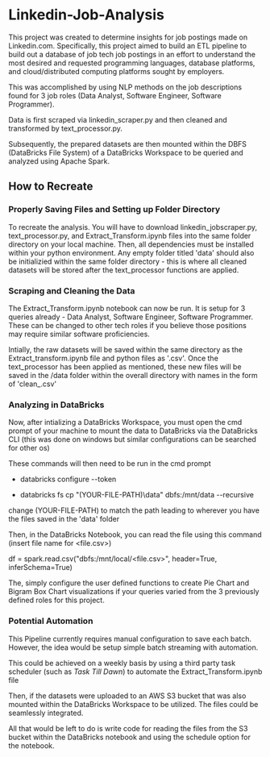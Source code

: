# Linkedin-Job-Analysis

This project was created to determine insights for job postings made on Linkedin.com. Specifically, this project aimed to build an ETL pipeline to build out a database of job tech job postings in an effort to understand the most desired and requested programming languages, database platforms, and cloud/distributed computing platforms sought by employers.

This was accomplished by using NLP methods on the job descriptions found for 3 job roles (Data Analyst, Software Engineer, Software Programmer). 

Data is first scraped via linkedin_scraper.py and then cleaned and transformed by text_processor.py.

Subsequently, the prepared datasets are then mounted within the DBFS (DataBricks File System) of a DataBricks Workspace to be queried and analyzed using Apache Spark.


## How to Recreate

### Properly Saving Files and Setting up Folder Directory
To recreate the analysis. You will have to download linkedin_jobscraper.py, text_processor.py, and Extract_Transform.ipynb files into the same folder directory on your local machine. Then, all dependencies must be installed within your python environment. Any empty folder titled 'data' should also be initializied within the same folder directory - this is where all cleaned datasets will be stored after the text_processor functions are applied.

### Scraping and Cleaning the Data
The Extract_Transform.ipynb notebook can now be run. It is setup for 3 queries already - Data Analyst, Software Engineer, Software Programmer. These can be changed to other tech roles if you believe those positions may require similar software proficiencies. 

Intially, the raw datasets will be saved within the same directory as the Extract_transform.ipynb file and python files as '<query>.csv'. Once the text_processor has been applied as mentioned, these new files will be saved in the /data folder within the overall directory with names in the form of 'clean_<query>.csv'

### Analyzing in DataBricks
Now, after intializing a DataBricks Workspace, you must open the cmd prompt of your machine to mount the data to DataBricks via the DataBricks CLI (this was done on windows but similar configurations can be searched for other os)
 
These commands will then need to be run in the cmd prompt
- databricks configure --token
  
- databricks fs cp "(YOUR-FILE-PATH)\data" dbfs:/mnt/data --recursive
  
change (YOUR-FILE-PATH) to match the path leading to wherever you have the files saved in the 'data' folder
 
Then, in the DataBricks Notebook, you can read the file using this command (insert file name for <file.csv>)

df = spark.read.csv("dbfs:/mnt/local/<file.csv>", header=True, inferSchema=True)
  
The, simply configure the user defined functions to create Pie Chart and Bigram Box Chart visualizations if your queries varied from the 3 previously defined roles for this project.
 
### Potential Automation

This Pipeline currently requires manual configuration to save each batch. However, the idea would be setup simple batch streaming with automation.

This could be achieved on a weekly basis by using a third party task scheduler (such as *Task Till Dawn*) to automate the Extract_Transform.ipynb file
 
Then, if the datasets were uploaded to an AWS S3 bucket that was also mounted within the DataBricks Workspace to be utilized. The files could be seamlessly integrated.
 
All that would be left to do is write code for reading the files from the S3 bucket within the DataBricks notebook and using the schedule option for the notebook.
